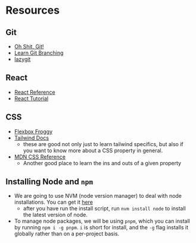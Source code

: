 # Resources

## Git
- [Oh Shit, Git!](https://ohshitgit.com/)
- [Learn Git Branching](https://learngitbranching.js.org/)
- [lazygit](https://github.com/jesseduffield/lazygit?tab=readme-ov-file#elevator-pitch)

## React
- [React Reference](https://react.dev/reference/react)
- [React Tutorial](https://react.dev/learn)

## CSS
- [Flexbox Froggy](https://flexboxfroggy.com/)
- [Tailwind Docs](https://tailwindcss.com/docs/installation)
    - these are good not only just to learn tailwind specifics, but also if you want to
    know more about a CSS property in general.
- [MDN CSS Reference](https://developer.mozilla.org/en-US/docs/Web/CSS/Reference)
    - Another good place to learn the ins and outs of a given property

## Installing Node and `npm`
- We are going to use NVM (node version manager) to deal with node installations. You
can get it [here](https://github.com/nvm-sh/nvm#installing-and-updating)
    - after you have run the install script, run `nvm install node` to install the latest
    version of node.
- To manage node packages, we will be using `pnpm`, which you can install by running `npm
i -g pnpm`. `i` is short for install, and the `-g` flag installs it globally rather than
on a per-project basis.
